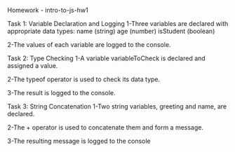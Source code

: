 Homework - intro-to-js-hw1

Task 1: Variable Declaration and Logging
1-Three variables are declared with appropriate data types:
name (string)
age (number)
isStudent (boolean)

2-The values of each variable are logged to the console.

Task 2: Type Checking
1-A variable variableToCheck is declared and assigned a value.

2-The typeof operator is used to check its data type.

3-The result is logged to the console.

Task 3: String Concatenation
1-Two string variables, greeting and name, are declared.

2-The + operator is used to concatenate them and form a message.

3-The resulting message is logged to the console
